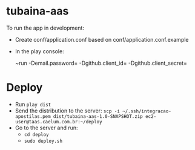 tubaina-aas
=====================================

To run the app in development:

* Create conf/application.conf based on conf/application.conf.example
* In the play console:

    ~run -Demail.password=<email-password> -Dgithub.client_id=<github-client-id> -Dgithub.client_secret=<github-secret>

Deploy
======

* Run `play dist`
* Send the distribution to the server: `scp -i ~/.ssh/integracao-apostilas.pem dist/tubaina-aas-1.0-SNAPSHOT.zip ec2-user@taas.caelum.com.br:~/deploy`
* Go to the server and run:
    * `cd deploy`
    * `sudo deploy.sh`
